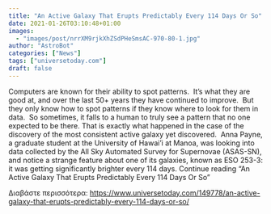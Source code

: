 ```yaml
---
title: "An Active Galaxy That Erupts Predictably Every 114 Days Or So"
date: 2021-01-26T03:10:48+01:00
images:
  - "images/post/nrrXM9rjkXhZSdPHeSmsAC-970-80-1.jpg"
author: "AstroBot"
categories: ["News"]
tags: ["universetoday.com"]
draft: false
---
```


Computers are known for their ability to spot patterns.  It’s what they are good at, and over the last 50+ years they have continued to improve.  But they only know how to spot patterns if they know where to look for them in data.  So sometimes, it falls to a human to truly see a pattern that no one expected to be there. That is exactly what happened in the case of the discovery of the most consistent active galaxy yet discovered.  Anna Payne, a graduate student at the University of Hawai’i at Manoa, was looking into data collected by the All Sky Automated Survey for Supernovae (ASAS-SN), and notice a strange feature about one of its galaxies, known as ESO 253-3: it was getting significantly brighter every 114 days. Continue reading “An Active Galaxy That Erupts Predictably Every 114 Days Or So” 

Διαβάστε περισσότερα: https://www.universetoday.com/149778/an-active-galaxy-that-erupts-predictably-every-114-days-or-so/
